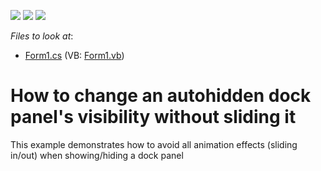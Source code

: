 <!-- default badges list -->
![](https://img.shields.io/endpoint?url=https://codecentral.devexpress.com/api/v1/VersionRange/128616197/13.1.4%2B)
[![](https://img.shields.io/badge/Open_in_DevExpress_Support_Center-FF7200?style=flat-square&logo=DevExpress&logoColor=white)](https://supportcenter.devexpress.com/ticket/details/E1588)
[![](https://img.shields.io/badge/📖_How_to_use_DevExpress_Examples-e9f6fc?style=flat-square)](https://docs.devexpress.com/GeneralInformation/403183)
<!-- default badges end -->
<!-- default file list -->
*Files to look at*:

* [Form1.cs](./CS/WindowsApplication1/Form1.cs) (VB: [Form1.vb](./VB/WindowsApplication1/Form1.vb))
<!-- default file list end -->
# How to change an autohidden dock panel's visibility without sliding it 


<p>This example demonstrates how to avoid all animation effects (sliding in/out) when showing/hiding a dock panel</p>

<br/>


